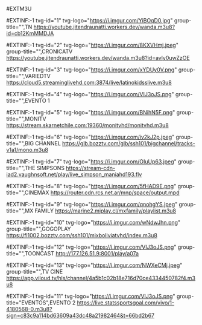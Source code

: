 #EXTM3U

#EXTINF:-1 tvg-id="1" tvg-logo="https://i.imgur.com/YiBOqD0.jpg" group-title="",TN 
https://youtube.jitendraunatti.workers.dev/wanda.m3u8?id=cb12KmMMDJA

#EXTINF:-1 tvg-id="2" tvg-logo="https://i.imgur.com/8KXVHmj.jpeg" group-title="",CRONICATV
https://youtube.jitendraunatti.workers.dev/wanda.m3u8?id=avly0uwZzOE

#EXTINF:-1 tvg-id="3" tvg-logo="https://i.imgur.com/xYDUy0V.png" group-title="",VARIEDTV
https://cloud5.streaminglivehd.com:3874/live/latinokidsslive.m3u8

#EXTINF:-1 tvg-id="4" tvg-logo="https://i.imgur.com/VIJ3oJS.png" group-title="",EVENTO 1

#EXTINF:-1 tvg-id="5" tvg-logo="https://i.imgur.com/BNihN5F.png" group-title="",MONITV
https://stream.skarnetchile.com:19360/monitvhd/monitvhd.m3u8

#EXTINF:-1 tvg-id="6" tvg-logo="https://i.imgur.com/iv2kJ2p.jpeg" group-title="",BIG CHANNEL
https://glb.bozztv.com/glb/ssh101/bigchannel/tracks-v1a1/mono.m3u8

#EXTINF:-1 tvg-id="7" tvg-logo="https://i.imgur.com/OIuUp63.jpeg" group-title="",THE SIMPSONS
https://stream-cdn-iad2.vaughnsoft.net/play/live_simpson_maniahd193.flv

#EXTINF:-1 tvg-id="8" tvg-logo="https://i.imgur.com/5fHAD9E.png" group-title="",CINEMAX
https://router.cdn.rcs.net.ar/mnp/space/output.mpd

#EXTINF:-1 tvg-id="9" tvg-logo="https://i.imgur.com/qnohgYS.jpeg" group-title="",MX FAMILY
https://marine2.miplay.cl/mxfamily/playlist.m3u8

#EXTINF:-1 tvg-id="10" tvg-logo="https://i.imgur.com/wNdwJhn.png" group-title="",GOGOPLAY
https://fl1002.bozztv.com/ssh101/mixboliviatvhd/index.m3u8

#EXTINF:-1 tvg-id="12" tvg-logo="https://i.imgur.com/VIJ3oJS.png" group-title="",TOONCAST
http://177.126.51.9:8001/play/a07a

#EXTINF:-1 tvg-id="13" tvg-logo="https://i.imgur.com/NWXeCMj.jpeg" group-title="",TV CINE
https://app.viloud.tv/hls/channel/4a5b1c02b18e716d70ce4334450782f4.m3u8

#EXTINF:-1 tvg-id="11" tvg-logo="https://i.imgur.com/VIJ3oJS.png" group-title="EVENTOS",EVENTO 2 
https://live.statssportsgoal.com/vivo/1-4180568-0.m3u8?sign=c83c9a114bd63609a43dc48a21982464&t=66bd2b67
